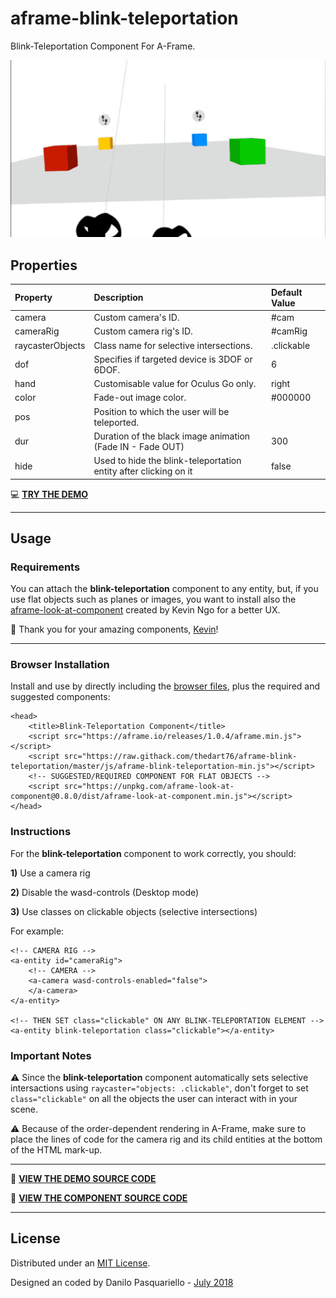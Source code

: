 # aframe-blink-teleportation

Blink-Teleportation Component For A-Frame.

![](https://github.com/thedart76/aframe-blink-teleportation/blob/master/aframe-blink-teleportation-v104-512.gif)

## Properties

| Property         | Description                                                      | Default Value |
| :--------------- | :--------------------------------------------------------------- | :------------ |
| camera           | Custom camera's ID.                                              | #cam          |
| cameraRig        | Custom camera rig's ID.                                          | #camRig       |
| raycasterObjects | Class name for selective intersections.                          | .clickable    |
| dof              | Specifies if targeted device is 3DOF or 6DOF.                    | 6             |
| hand             | Customisable value for Oculus Go only.                           | right         |
| color            | Fade-out image color.                                            | #000000       |
| pos              | Position to which the user will be teleported.                   |               |
| dur              | Duration of the black image animation (Fade IN - Fade OUT)       | 300           |
| hide             | Used to hide the blink-teleportation entity after clicking on it | false         |

💻 [**TRY THE DEMO**](https://thedart76.github.io/aframe-blink-teleportation/ "**TRY THE DEMO**")

------------

## Usage

### Requirements

You can attach the **blink-teleportation** component to any entity, but, if you use flat objects such as planes or images, you want to install also the [aframe-look-at-component](https://github.com/ngokevin/kframe/tree/master/components/look-at/ "aframe-look-at-component") created by Kevin Ngo for a better UX.

🙏 Thank you for your amazing components, [Kevin](https://github.com/ngokevin "Kevin")!

------------

### Browser Installation

Install and use by directly including the [browser files](https://github.com/thedart76/aframe-blink-teleportation/tree/master/js "browser files"), plus the required and suggested components:

	<head>
	    <title>Blink-Teleportation Component</title>
	    <script src="https://aframe.io/releases/1.0.4/aframe.min.js"></script>
	    <script src="https://raw.githack.com/thedart76/aframe-blink-teleportation/master/js/aframe-blink-teleportation-min.js"></script>
	    <!-- SUGGESTED/REQUIRED COMPONENT FOR FLAT OBJECTS -->
	    <script src="https://unpkg.com/aframe-look-at-component@0.8.0/dist/aframe-look-at-component.min.js"></script>
	</head>

### Instructions

For the **blink-teleportation** component to work correctly, you should:

**1)** Use a camera rig

**2)** Disable the wasd-controls (Desktop mode)

**3)** Use classes on clickable objects (selective intersections)

For example:

	<!-- CAMERA RIG -->
	<a-entity id="cameraRig">
	    <!-- CAMERA -->
	    <a-camera wasd-controls-enabled="false">
	    </a-camera>
	</a-entity>

	<!-- THEN SET class="clickable" ON ANY BLINK-TELEPORTATION ELEMENT -->
	<a-entity blink-teleportation class="clickable"></a-entity>

### Important Notes

⚠️ Since the **blink-teleportation** component automatically sets selective intersactions using `raycaster="objects: .clickable"`, don't forget to set `class="clickable"` on all the objects the user can interact with in your scene.

⚠️ Because of the order-dependent rendering in A-Frame, make sure to place the lines of code for the camera rig and its child entities at the bottom of the HTML mark-up.

------------

👀 [**VIEW THE DEMO SOURCE CODE**](https://github.com/thedart76/aframe-blink-teleportation/blob/master/index.html "**VIEW THE DEMO SOURCE CODE**")


👀 [**VIEW THE COMPONENT SOURCE CODE**](https://github.com/thedart76/aframe-blink-teleportation/blob/master/js/aframe-blink-teleportation.js "**VIEW THE COMPONENT SOURCE CODE**")

------------

## License

Distributed under an [MIT License](https://github.com/thedart76/aframe-blink-teleportation/blob/master/LICENSE "MIT License").

Designed an coded by Danilo Pasquariello - [July 2018](https://twitter.com/theDart76/status/1019581230013206529 "July 2018")
